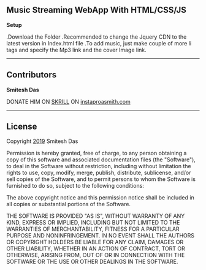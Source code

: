 ## Music Streaming WebApp With HTML/CSS/JS

**Setup**

.Download the Folder
.Recommended to change the Jquery CDN to the latest version in Index.html file
.To add music, just make couple of more li tags and specify the Mp3 link and the cover Image link.

---

## Contributors

**Smitesh Das**

DONATE HIM ON [SKRILL](https://www.skrill.com)  ON [instaproasmith.com](instaproasmith.com)

---

## License

Copyright [2019](2019) Smitesh Das

Permission is hereby granted, free of charge, to any person obtaining a copy of this software and associated documentation files (the "Software"), to deal in the Software without restriction, including without limitation the rights to use, copy, modify, merge, publish, distribute, sublicense, and/or sell copies of the Software, and to permit persons to whom the Software is furnished to do so, subject to the following conditions:

The above copyright notice and this permission notice shall be included in all copies or substantial portions of the Software.

THE SOFTWARE IS PROVIDED "AS IS", WITHOUT WARRANTY OF ANY KIND, EXPRESS OR IMPLIED, INCLUDING BUT NOT LIMITED TO THE WARRANTIES OF MERCHANTABILITY, FITNESS FOR A PARTICULAR PURPOSE AND NONINFRINGEMENT. IN NO EVENT SHALL THE AUTHORS OR COPYRIGHT HOLDERS BE LIABLE FOR ANY CLAIM, DAMAGES OR OTHER LIABILITY, WHETHER IN AN ACTION OF CONTRACT, TORT OR OTHERWISE, ARISING FROM, OUT OF OR IN CONNECTION WITH THE SOFTWARE OR THE USE OR OTHER DEALINGS IN THE SOFTWARE.


